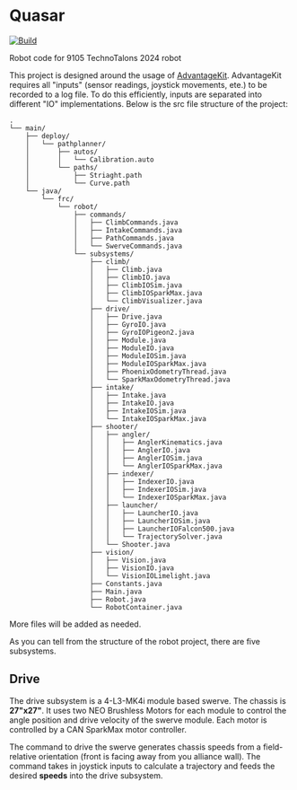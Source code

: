 # Quasar
[![Build](https://github.com/FRC5411/robot-main-crescendo9105/actions/workflows/build.yml/badge.svg?branch=temporary-drive)](https://github.com/FRC5411/robot-main-crescendo9105/actions/workflows/build.yml)

Robot code for 9105 TechnoTalons 2024 robot

This project is designed around the usage of [AdvantageKit](https://github.com/Mechanical-Advantage/AdvantageKit?tab=readme-ov-file). AdvantageKit requires all "inputs" (sensor readings, joystick movements, ete.) to be recorded to a log file. To do this efficiently, inputs are separated into different "IO" implementations. Below is the src file structure of the project:
```
.
└── main/
    ├── deploy/
    │   └── pathplanner/
    │       ├── autos/
    │       │   └── Calibration.auto
    │       └── paths/
    │           ├── Striaght.path
    │           └── Curve.path
    └── java/
        └── frc/
            └── robot/
                ├── commands/
                │   ├── ClimbCommands.java
                │   ├── IntakeCommands.java
                │   ├── PathCommands.java
                │   └── SwerveCommands.java
                └── subsystems/
                    ├── climb/
                    │   ├── Climb.java
                    │   ├── ClimbIO.java
                    │   ├── ClimbIOSim.java
                    │   ├── ClimbIOSparkMax.java
                    │   └── ClimbVisualizer.java
                    ├── drive/
                    │   ├── Drive.java
                    │   ├── GyroIO.java
                    │   ├── GyroIOPigeon2.java
                    │   ├── Module.java
                    │   ├── ModuleIO.java
                    │   ├── ModuleIOSim.java
                    │   ├── ModuleIOSparkMax.java
                    │   ├── PhoenixOdometryThread.java
                    │   └── SparkMaxOdometryThread.java
                    ├── intake/
                    │   ├── Intake.java
                    │   ├── IntakeIO.java
                    │   ├── IntakeIOSim.java
                    │   └── IntakeIOSparkMax.java
                    ├── shooter/
                    │   ├── angler/
                    │   │   ├── AnglerKinematics.java
                    │   │   ├── AnglerIO.java
                    │   │   ├── AnglerIOSim.java
                    │   │   └── AnglerIOSparkMax.java
                    │   ├── indexer/
                    │   │   ├── IndexerIO.java
                    │   │   ├── IndexerIOSim.java
                    │   │   └── IndexerIOSparkMax.java
                    │   ├── launcher/
                    │   │   ├── LauncherIO.java
                    │   │   ├── LauncherIOSim.java
                    │   │   ├── LauncherIOFalcon500.java
                    │   │   └── TrajectorySolver.java
                    │   └── Shooter.java
                    ├── vision/
                    │   ├── Vision.java
                    │   ├── VisionIO.java
                    │   └── VisionIOLimelight.java
                    ├── Constants.java
                    ├── Main.java
                    ├── Robot.java
                    └── RobotContainer.java
```
More files will be added as needed.

As you can tell from the structure of the robot project, there are five subsystems.

## Drive
The drive subsystem is a 4-L3-MK4i module based swerve. The chassis is **27"x27"**. It uses two NEO Brushless Motors for each module to control the angle position and drive velocity of the swerve module. Each motor is controlled by a CAN SparkMax motor controller.

The command to drive the swerve generates chassis speeds from a field-relative orientation (front is facing away from you alliance wall). The command takes in joystick inputs to calculate a trajectory and feeds the desired **speeds** into the drive subsystem.